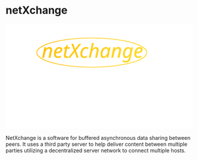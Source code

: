 # netXchange

![netXchange logo](resources/netXchange.png)

NetXchange is a software for buffered asynchronous 
data sharing between peers. It uses a third party server to
help deliver content between multiple parties utilizing a 
decentralized server network to connect multiple hosts.